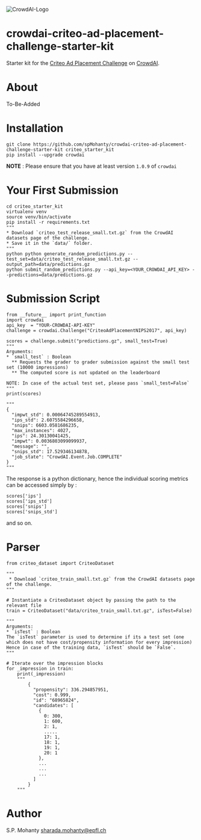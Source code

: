 ![CrowdAI-Logo](https://github.com/crowdAI/crowdai/raw/master/app/assets/images/misc/crowdai-logo-smile.svg?sanitize=true)
# crowdai-criteo-ad-placement-challenge-starter-kit

Starter kit for the [Criteo Ad Placement Challenge](https://www.crowdai.org/challenges/nips-17-workshop-criteo-ad-placement-challenge) on [CrowdAI](https://www.crowdai.org/).

# About
To-Be-Added

# Installation

```
git clone https://github.com/spMohanty/crowdai-criteo-ad-placement-challenge-starter-kit criteo_starter_kit
pip install --upgrade crowdai
```

**NOTE** : Please ensure that you have at least version `1.0.9` of `crowdai`

# Your First Submission
```
cd criteo_starter_kit
virtualenv venv
source venv/bin/activate
pip install -r requirements.txt
"""
* Download `criteo_test_release_small.txt.gz` from the CrowdAI datasets page of the challenge.
* Save it in the `data/` folder.
"""
python python generate_random_predictions.py --test_set=data/criteo_test_release_small.txt.gz --output_path=data/predictions.gz
python submit_random_predictions.py --api_key=<YOUR_CROWDAI_API_KEY> --predictions=data/predictions.gz
```
# Submission Script
```
from __future__ import print_function
import crowdai
api_key  = "YOUR-CROWDAI-API-KEY"
challenge = crowdai.Challenge("CriteoAdPlacementNIPS2017", api_key)

scores = challenge.submit("predictions.gz", small_test=True)
"""
Arguments:
* `small_test` : Boolean
  ** Requests the grader to grader submission against the small test set (10000 impressions)
  ** The computed score is not updated on the leaderboard

NOTE: In case of the actual test set, please pass `small_test=False`  
"""
print(scores)

"""
{
  "impwt_std": 0.00064745289554913,
  "ips_std": 2.6075584296658,
  "snips": 6603.0581686235,
  "max_instances": 4027,
  "ips": 24.30130041425,
  "impwt": 0.0036803099099937,
  "message": "",
  "snips_std": 17.529346134878,
  "job_state": "CrowdAI.Event.Job.COMPLETE"
}
"""
```
The response is a python dictionary, hence the individual scoring metrics can be accessed simply by :

```
scores['ips']
scores['ips_std']
scores['snips']
scores['snips_std']
```
and so on.

# Parser

```
from criteo_dataset import CriteoDataset

"""
 * Download `criteo_train_small.txt.gz` from the CrowdAI datasets page of the challenge.
"""

# Instantiate a CriteoDataset object by passing the path to the relevant file
train = CriteoDataset("data/criteo_train_small.txt.gz", isTest=False)

"""
Arguments:
* `isTest` : Boolean
The `isTest` parameter is used to determine if its a test set (one which does not have cost/propensity information for every impression)
Hence in case of the training data, `isTest` should be `False`.
"""

# Iterate over the impression blocks
for _impression in train:
    print(_impression)
    """
        {
          "propensity": 336.294857951,
          "cost": 0.999,
          "id": "68965824",
          "candidates": [
            {
              0: 300,
              1: 600,
              2: 1,
              .....
              17: 1,
              18: 1,
              19: 1,
              20: 1
            },
            ...
            ...
            ...
          ]
        }
    """
```

#  Author
S.P. Mohanty <sharada.mohanty@epfl.ch>
